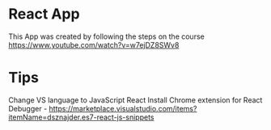 # React App
This App was created by following the steps on the course https://www.youtube.com/watch?v=w7ejDZ8SWv8

# Tips
Change VS language to JavaScript React
Install Chrome extension for React Debugger - https://marketplace.visualstudio.com/items?itemName=dsznajder.es7-react-js-snippets